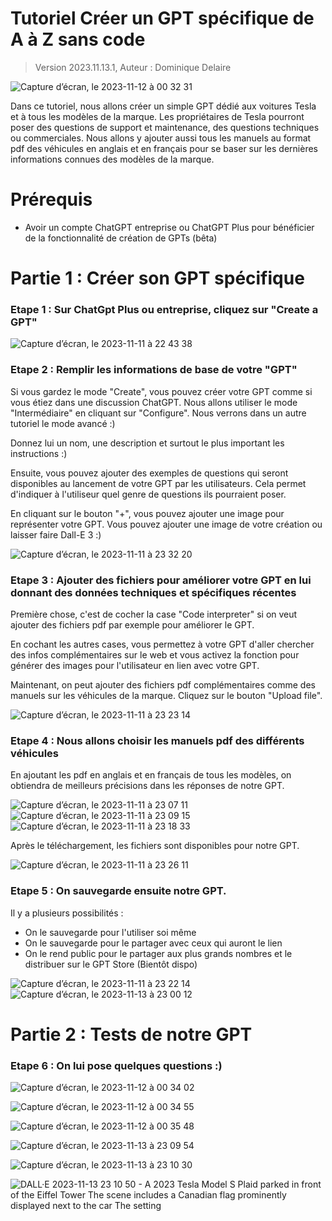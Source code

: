 # Tutoriel Créer un GPT spécifique de A à Z sans code 
> Version 2023.11.13.1, Auteur : Dominique Delaire

![Capture d’écran, le 2023-11-12 à 00 32 31](https://github.com/nuage365/Tutoriels/assets/102873102/68b3c3f2-035c-43e9-9e80-ca0fe6ec09ed)

Dans ce tutoriel, nous allons créer un simple GPT dédié aux voitures Tesla et à tous les modèles de la marque. Les propriétaires de Tesla pourront poser des questions de support et maintenance, des questions techniques ou commerciales.
Nous allons y ajouter aussi tous les manuels au format pdf des véhicules en anglais et en français pour se baser sur les dernières informations connues des modèles de la marque.

# Prérequis
* Avoir un compte ChatGPT entreprise ou ChatGPT Plus pour bénéficier de la fonctionnalité de création de GPTs (bêta)

# Partie 1 : Créer son GPT spécifique
### Etape 1 : Sur ChatGpt Plus ou entreprise, cliquez sur "Create a GPT"
![Capture d’écran, le 2023-11-11 à 22 43 38](https://github.com/nuage365/Tutoriels/assets/102873102/dc8ba797-5582-4d13-8a73-cdb42181ca8d)

### Etape 2 : Remplir les informations de base de votre "GPT"
Si vous gardez le mode "Create", vous pouvez créer votre GPT comme si vous étiez dans une discussion ChatGPT. Nous allons utiliser le mode "Intermédiaire" en cliquant sur "Configure". Nous verrons dans un autre tutoriel le mode avancé :)

Donnez lui un nom, une description et surtout le plus important les instructions :)

Ensuite, vous pouvez ajouter des exemples de questions qui seront disponibles au lancement de votre GPT par les utilisateurs. Cela permet d'indiquer à l'utiliseur quel genre de questions ils pourraient poser.

En cliquant sur le bouton "+", vous pouvez ajouter une image pour représenter votre GPT. Vous pouvez ajouter une image de votre création ou laisser faire Dall-E 3 :)

![Capture d’écran, le 2023-11-11 à 23 32 20](https://github.com/nuage365/Tutoriels/assets/102873102/e5599699-ae1f-4391-861f-4dd67ed82430)

### Etape 3 : Ajouter des fichiers pour améliorer votre GPT en lui donnant des données techniques et spécifiques récentes
Première chose, c'est de cocher la case "Code interpreter" si on veut ajouter des fichiers pdf par exemple pour améliorer le GPT.

En cochant les autres cases, vous permettez à votre GPT d'aller chercher des infos complémentaires sur le web et vous activez la fonction pour générer des images pour l'utilisateur en lien avec votre GPT.

Maintenant, on peut ajouter des fichiers pdf complémentaires comme des manuels sur les véhicules de la marque. Cliquez sur le bouton "Upload file".

![Capture d’écran, le 2023-11-11 à 23 23 14](https://github.com/nuage365/Tutoriels/assets/102873102/358eb099-934e-467b-9a38-5013e2e41816)

### Etape 4 : Nous allons choisir les manuels pdf des différents véhicules
En ajoutant les pdf en anglais et en français de tous les modèles, on obtiendra de meilleurs précisions dans les réponses de notre GPT.

![Capture d’écran, le 2023-11-11 à 23 07 11](https://github.com/nuage365/Tutoriels/assets/102873102/c31c42f8-9437-4b21-94b1-9e8feaacf5f9)
![Capture d’écran, le 2023-11-11 à 23 09 15](https://github.com/nuage365/Tutoriels/assets/102873102/53b9e13f-8799-434c-86e4-b75d859e176a)
![Capture d’écran, le 2023-11-11 à 23 18 33](https://github.com/nuage365/Tutoriels/assets/102873102/bcbc9359-6f79-4ef8-992c-e181131e943d)

Après le téléchargement, les fichiers sont disponibles pour notre GPT.

![Capture d’écran, le 2023-11-11 à 23 26 11](https://github.com/nuage365/Tutoriels/assets/102873102/aec4d4af-f989-447f-8c4e-0517636d102d)

### Etape 5 : On sauvegarde ensuite notre GPT.
Il y a plusieurs possibilités :
* On le sauvegarde pour l'utiliser soi même
* On le sauvegarde pour le partager avec ceux qui auront le lien
* On le rend public pour le partager aux plus grands nombres et le distribuer sur le GPT Store (Bientôt dispo)

![Capture d’écran, le 2023-11-11 à 23 22 14](https://github.com/nuage365/Tutoriels/assets/102873102/49d27448-a709-4d54-8d80-5dfdf5d3e815)
![Capture d’écran, le 2023-11-13 à 23 00 12](https://github.com/nuage365/Tutoriels/assets/102873102/188c271b-5e57-4d4c-8333-ed64ebaba72c)

# Partie 2 : Tests de notre GPT
### Etape 6 : On lui pose quelques questions :)

![Capture d’écran, le 2023-11-12 à 00 34 02](https://github.com/nuage365/Tutoriels/assets/102873102/332b672f-39b9-4227-bb6f-9d4b10eb8fae)

![Capture d’écran, le 2023-11-12 à 00 34 55](https://github.com/nuage365/Tutoriels/assets/102873102/2aca0447-dfe7-4772-8e76-cd3e9017511e)

![Capture d’écran, le 2023-11-12 à 00 35 48](https://github.com/nuage365/Tutoriels/assets/102873102/1026697b-7cda-4375-8c4c-53286b5f6047)

![Capture d’écran, le 2023-11-13 à 23 09 54](https://github.com/nuage365/Tutoriels/assets/102873102/dd00c09c-8267-4c07-9545-096f1131d840)

![Capture d’écran, le 2023-11-13 à 23 10 30](https://github.com/nuage365/Tutoriels/assets/102873102/b6b42551-3cf6-4d72-ac68-9a3c714e271d)

![DALL·E 2023-11-13 23 10 50 - A 2023 Tesla Model S Plaid parked in front of the Eiffel Tower  The scene includes a Canadian flag prominently displayed next to the car  The setting ](https://github.com/nuage365/Tutoriels/assets/102873102/72fe1b53-57d9-498f-86a5-fbf1524630cc)







